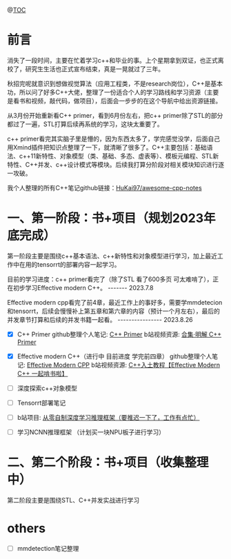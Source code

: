 @[TOC](目录)
# 前言
消失了一段时间，主要在忙着学习c++和毕业的事。上个星期拿到双证，也正式离校了，研究生生活也正式宣布结束，真是一晃就过了三年。

秋招完呢就意识到想做视觉算法（应用工程类，不是research岗位），C++是基本功，所以问了好多C++大佬，整理了一份适合个人的学习路线和学习资源（主要是看书和视频，敲代码，做项目），后面会一步步的在这个导航中给出资源链接。

从3月份开始重新看C++ primer，看到6月份左右，把c++ primer除了STL的部分都过了一遍，STL打算后续再系统的学习，这块太重要了。

c++ primer看完其实脑子里是懵的，因为东西太多了，学完感觉没学，后面自己用Xmind插件把知识点整理了一下，就清晰了很多了。C++主要包括：基础语法、c++11新特性、对象模型（类、基础、多态、虚表等）、模板元编程、STL新特性、C++并发、c++设计模式等模块。后续我打算分阶段对相关模块知识进行逐一攻破。

我个人整理的所有C++笔记github链接：[HuKai97/awesome-cpp-notes](https://github.com/HuKai97/awesome-cpp-notes/tree/master)
# 一、第一阶段：书+项目（规划2023年底完成）
第一阶段主要是围绕c++基本语法、c++新特性和对象模型进行学习，加上最近工作中在用的tensorrt的部署内容一起学习。

目前的学习进度：c++ primer看完了（除了STL  看了600多页  可太难啃了），正在初步学习Effective modern C++。  ------- 2023.7.8

Effective modern cpp看完了前4章，最近工作上的事好多，需要学mmdetecion和tensorrt，后续会慢慢补上第五章和第六章的内容（预计一个月左右），最后的并发章节打算和后续的并发书籍一起看。 ---------------- 2023.8.26


 - [x] C++ Primer
 	 github整理个人笔记: [C++ Primer](https://github.com/HuKai97/awesome-cpp-notes/tree/master/CppPrimer)
 		b站视频资源: [合集·明解 C++ Primer](https://space.bilibili.com/412587130/channel/collectiondetail?sid=303422)
 - [x] Effective modern C++（进行中 目前进度 学完前四章）
		github整理个人笔记: [Effective Modern CPP](https://github.com/HuKai97/awesome-cpp-notes/tree/master/EffectiveModernCpp)
 		b站视频资源: [C++入土教程【Effective Modern C++ 一起啃书啦】](https://www.bilibili.com/video/BV1Gg4y1p71w/?spm_id_from=333.999.0.0)

 - [ ] 深度探索c++对象模型

 - [ ] Tensorrt部署笔记


 - [ ] b站项目: [从零自制深度学习推理框架（要推迟一下了，工作有点忙）](https://space.bilibili.com/1822828582/channel/collectiondetail?sid=948314&ctype=0)
  
 - [ ] 学习NCNN推理框架 （计划买一块NPU板子进行学习）




# 二、第二个阶段：书+项目（收集整理中）
第二阶段主要是围绕STL、C++并发实战进行学习




# others
 - [ ] mmdetection笔记整理